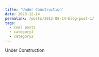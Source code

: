 ```yaml
---
title: 'Under Construction'
date: 2023-12-14
permalink: /posts/2012-08-14-blog-post-1/
tags:
  - cool posts
  - category1
  - category2
---
```


Under Construction


<!-- title: 'Reflected Replica Exchange Stochastic Gradient Langevin Dynamics' -->

<!-- &emsp; Here are some demos for Reflected Replica Exchange Stochastic Gradient Langevin Dynamics:
======


&emsp; &emsp; From left to right, each figure represents the result from [reSGLD](https://arxiv.org/pdf/2008.05367.pdf), SGLD, [cyclic SGLD](https://arxiv.org/abs/1902.03932), and [CGLD](https://arxiv.org/abs/2010.09800).

&emsp;&emsp;&emsp;&emsp;&emsp;&emsp;&emsp;
<img src="{{ site.baseurl }}/images/posts/resgld_contour.gif" alt="Description for CSGLD Contour">
<img src="{{ site.baseurl }}/images/posts/sgld_contour.gif" alt="Description for CSGLD Contour">
<img src="{{ site.baseurl }}/images/posts/cyclic_sgld_contour.gif" alt="Description for CSGLD Contour">
<img src="{{ site.baseurl }}/images/posts/csgld_contour.gif" alt="Description for CSGLD Contour">

&emsp;&emsp;&emsp;&emsp;&emsp;&emsp;&emsp;
<img src="{{ site.baseurl }}/images/posts/resgld_flower.gif" alt="Description for CSGLD Contour">
<img src="{{ site.baseurl }}/images/posts/sgld_flower.gif" alt="Description for CSGLD Contour">
<img src="{{ site.baseurl }}/images/posts/cyclic_sgld_flower.gif" alt="Description for CSGLD Contour">
<img src="{{ site.baseurl }}/images/posts/csgld_flower.gif" alt="Description for CSGLD Contour"> -->
